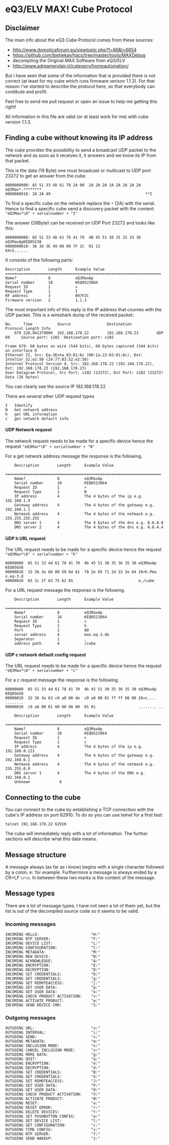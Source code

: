 # eQ3/ELV MAX! Cube Protocol

## Disclaimer

The main info about the eQ3 Cube Protocol comes from these sources:

- http://www.domoticaforum.eu/viewtopic.php?f=66&t=6654
- https://github.com/bietiekay/hacs/tree/master/tools/MAXDebug
- decompiling the Original MAX Software from eQ3/ELV
- http://www.adreamerslair.nl/category/homeautomation/

But i have seen that some of the information that is provided there is not correct (at least for my cube which runs firmware verison 1.1.3). For that reason i've started to describe the protocol here, so that everybody can contibute and profit.

Feel free to send me pull request or open an issue to help me getting this right!

All information in this file are valid (or at least work for me) with cube version 1.1.3.

## Finding a cube without knowing its IP address

The cube provides the possibility to send a broadcast UDP packet to the network and as soon as it receives it, it answers and we know its IP from that packet.

This is the data (19 Byte) one must broadcast or multicast to UDP port 23272 to get an answer from the cube.

    0000000000: 65 51 33 4D 61 78 2A 00  2A 2A 2A 2A 2A 2A 2A 2A  eQ3Max*.********
    0000000010: 2A 2A 49                                          **I

To find a specific cube on the network replace the `*` (2A) with the serial. Hence to find a specific cube send a discovery packet with the content: `"eQ3Max*\0" + serialnumber + "I"`

The answer (26Byte) can be received on UDP Port 23272 and looks like this:

    0000000000: 65 51 33 4D 61 78 41 70  4B 45 51 30 35 32 33 38  eQ3MaxApKEQ05238
    0000000010: 36 34 3E 49 00 09 7F 2C  01 13                    64>I...,..

It consists of the following parts:

    Description        Length      Example Value
    =====================================================================
    Name?              8           eQ3MaxAp
    Serial number      10          KEQ0523864
    Request ID         1           >
    Request Type       1           I
    RF address         3           097F2C
    Firmware version   2           1.1.3          

The most important info of this reply is the IP address that coumes with the UDP packet.
This is a wireshark dump of the received packet:

    No.     Time           Source                Destination           Protocol Length Info
        679 228.941379000  192.168.178.22        192.168.178.23        UDP      68     Source port: s102  Destination port: s102

    Frame 679: 68 bytes on wire (544 bits), 68 bytes captured (544 bits) on interface 0
    Ethernet II, Src: Eq-3Entw_03:81:6c (00:1a:22:03:81:6c), Dst: IntelCor_52:e2:50 (24:77:03:52:e2:50)
    Internet Protocol Version 4, Src: 192.168.178.22 (192.168.178.22), Dst: 192.168.178.23 (192.168.178.23)
    User Datagram Protocol, Src Port: s102 (23272), Dst Port: s102 (23272)
    Data (26 bytes)

You can clearly see the source  IP 192.168.178.22

There are several other UDP request types

    I   Identify
    N   Get network address
    h   get URL information
    c   get network default info

#### UDP Network request
The network request needs to be made for a specific device hence the request  `"eQ3Max*\0" + serialnumber + "N"`

For a get network address message the response is the following. 

```
    Description        Length      Example Value
    =====================================================================
    Name?              8           eQ3MaxAp
    Serial number      10          KEQ0523864
    Request ID         1           >
    Request Type       1           N
    IP address         4           The 4 bytes of the ip e.g. 192.168.1.9
    Gateway address    4           The 4 bytes of the gateway e.g. 192.168.1.1
    Netmask address    4           The 4 bytes of the netmask e.g. 255.255.255.255
    DNS server 1       4           The 4 bytes of the dns e.g. 8.8.8.8
    DNS server 2       4           The 4 bytes of the dns e.g. 8.8.4.4
```

#### UDP h URL request
The URL request needs to be made for a specific device hence the request  `"eQ3Max*\0" + serialnumber + "h"`

```
00000000  65 51 33 4d 61 78 41 70  4b 45 51 30 35 36 35 30 eQ3MaxAp KEQ05650
00000010  32 36 3e 68 00 50 6d 61  78 2e 65 71 2d 33 2e 64 26>h.Pma x.eq-3.d
00000020  65 2c 2f 63 75 62 65                             e,/cube
```

For a URL request message the response is the following. 

```
    Description        Length      Example Value
    =====================================================================
    Name?              8           eQ3MaxAp
    Serial number      10          KEQ0523864
    Request ID         1           >
    Request Type       1           h
    Port               2           80
    server address     4           max.eq-3.de
    Separator          1           , 
    address path       4           /cube

```
#### UDP c network default config request
The URL request needs to be made for a specific device hence the request  `"eQ3Max*\0" + serialnumber + "c"`

For a c  request message the response is the following. 

```
00000000  65 51 33 4d 61 78 41 70  4b 45 51 30 35 36 35 30 eQ3MaxAp KEQ05650
00000010  32 36 3e 63 c0 a8 00 de  c0 a8 00 01 ff ff 00 00 26>c.... ........
00000020  c0 a8 00 01 00 00 00 00  01 01                   ........ ..

```

```
    Description        Length      Example Value
    =====================================================================
    Name?              8           eQ3MaxAp
    Serial number      10          KEQ0523864
    Request ID         1           >
    Request Type       1           c
    IP address         4           The 4 bytes of the ip e.g. 192.168.0.222
    Gateway address    4           The 4 bytes of the gateway e.g. 192.168.0.1
    Netmask address    4           The 4 bytes of the netmask e.g. 255.255.0.0
    DNS server 1       4           The 4 bytes of the DNS e.g. 192.168.0.1
    Unknown             6  
```


## Connecting to the cube

You can connect to the cube by establishing a TCP connection with the cube's IP address on port 62910.
To do so you can use telnet for a first test:

    telnet 192.168.178.22 62910

The cube will immediately reply with a lot of information. The further sections will describe what this data means.

## Message structure

A message always (as far as i know) begins with a single character followed by a colon, `H:` for example.
Furthermore a message is always ended by a CR+LF `\r\n`. In between these two marks is the content of the message.

## Message types

There are a lot of message types. I have not seen a lot of them yet, but the list is out of the decompiled source code so it seems to be valid.

### Incoming messages

    INCOMING HELLO:                       "H:"
    INCOMING NTP SERVER:                  "F:"
    INCOMING DEVICE LIST:                 "L:"
    INCOMING CONFIGURATION:               "C:"
    INCOMING METADATA:                    "M:"
    INCOMING NEW DEVICE:                  "N:"
    INCOMING ACKNOWLEDGE:                 "A:"
    INCOMING ENCRYPTION:                  "E:"
    INCOMING DECRYPTION:                  "D:"
    INCOMING SET CREDENTIALS:             "b:"
    INCOMING GET CREDENTIALS:             "g:"
    INCOMING SET REMOTEACCESS:            "j:"
    INCOMING SET USER DATA:               "p:"
    INCOMING GET USER DATA:               "o:"
    INCOMING CHECK PRODUCT ACTIVATION:    "v:"
    INCOMING ACTIVATE PRODUCT:            "w:"
    INCOMING SEND DEVICE CMD:             "S:"

### Outgoing messages

    OUTGOING URL:                         "u:"
    OUTGOING INTERVAL:                    "i:"
    OUTGOING SEND:                        "s:"
    OUTGOING METADATA:                    "m:"
    OUTGOING INCLUSION MODE:              "n:"
    OUTGOING CANCEL INCLUSION MODE:       "x:"
    OUTGOING MORE DATA:                   "g:"
    OUTGOING QUIT:                        "q:"
    OUTGOING ENCRYPTION:                  "e:"
    OUTGOING DECRYPTION:                  "d:"
    OUTGOING SET CREDENTIALS:             "B:"
    OUTGOING GET CREDENTIALS:             "G:"
    OUTGOING SET REMOTEACCESS:            "J:"
    OUTGOING SET USER DATA:               "P:"
    OUTGOING GET USER DATA:               "O:"
    OUTGOING CHECK PRODUCT ACTIVATION:    "V:"
    OUTGOING ACTIVATE PRODUCT:            "W:"
    OUTGOING RESET:                       "a:"
    OUTGOING RESET ERROR:                 "r:"
    OUTGOING DELETE DEVICES:              "t:"
    OUTGOING SET PUSHBUTTON CONFIG:       "w:"
    OUTGOING GET DEVICE LIST:             "l:"
    OUTGOING GET CONFIGURATION:           "c:"
    OUTGOING TIME CONFIG:                 "v:"
    OUTGOING NTP SERVER:                  "f:"
    OUTGOING SEND WAKEUP:                 "z:"

